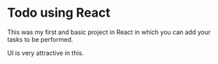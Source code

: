 # Todo using React

This was my first and basic project in React in which you can add your tasks to be performed.

UI is very attractive in this.







 

















































































